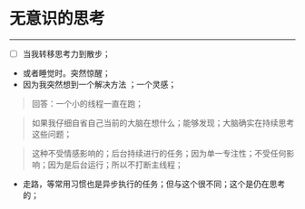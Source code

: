 # 无意识的思考
***

- [ ] 当我转移思考力到散步；
- 或者睡觉时。突然惊醒；
- 因为我突然想到一个解决方法 ；一个灵感；


> 回答：一个小的线程一直在跑；


> 如果我仔细自省自己当前的大脑在想什么；能够发现；大脑确实在持续思考这些问题；

> 这种不受情感影响的；后台持续进行的任务；因为单一专注性；不受任何影响；因为是后台运行；所以不打断主线程；

- 走路，等常用习惯也是异步执行的任务；但与这个很不同；这个是仍在思考的；
